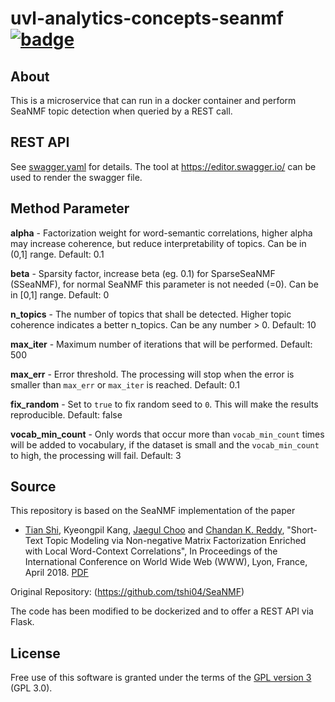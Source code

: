 # uvl-analytics-concepts-seanmf [![badge](https://img.shields.io/badge/License-GPL%203.0-blue.svg)](https://www.gnu.org/licenses/gpl-3.0.de.html)

## About

This is a microservice that can run in a docker container and perform SeaNMF topic detection when queried by a REST call.

## REST API

See [swagger.yaml](../master/swagger.yaml) for details. The tool at https://editor.swagger.io/ can be used to render the swagger file.

## Method Parameter

**alpha** - Factorization weight for word-semantic correlations, higher alpha may increase coherence, but reduce interpretability of topics. Can be in (0,1] range. Default: 0.1

**beta** - Sparsity factor, increase beta (eg. 0.1) for SparseSeaNMF (SSeaNMF), for normal SeaNMF this parameter is not needed (=0). Can be in [0,1] range. Default: 0

**n_topics** - The number of topics that shall be detected. Higher topic coherence indicates a better n_topics. Can be any number > 0. Default: 10

**max_iter** - Maximum number of iterations that will be performed. Default: 500

**max_err** - Error threshold. The processing will stop when the error is smaller than `max_err` or `max_iter` is reached. Default: 0.1

**fix_random** -  Set to `true` to fix random seed to `0`. This will make the results reproducible. Default: false

**vocab_min_count** - Only words that occur more than `vocab_min_count` times will be added to vocabulary, if the dataset is small and the `vocab_min_count` to high, the processing will fail. Default: 3

## Source

This repository is based on the SeaNMF implementation of the paper
- [Tian Shi](http://life-tp.com/Tian_Shi/), Kyeongpil Kang, [Jaegul Choo](https://sites.google.com/site/jaegulchoo/) and [Chandan K. Reddy](http://people.cs.vt.edu/~reddy/), "Short-Text Topic Modeling via Non-negative Matrix Factorization Enriched with Local Word-Context Correlations", In Proceedings of the International Conference on World Wide Web (WWW), Lyon, France, April 2018. [PDF](http://dmkd.cs.vt.edu/papers/WWW18.pdf)

Original Repository: (https://github.com/tshi04/SeaNMF)

The code has been modified to be dockerized and to offer a REST API via Flask.

## License
Free use of this software is granted under the terms of the [GPL version 3](https://www.gnu.org/licenses/gpl-3.0.de.html) (GPL 3.0).

